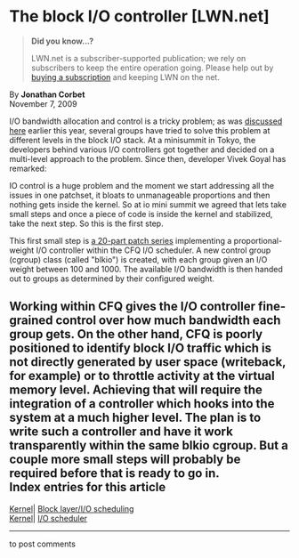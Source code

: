 # The block I/O controller [LWN.net]

> **Did you know...?**
> 
> LWN.net is a subscriber-supported publication; we rely on subscribers to keep the entire operation going. Please help out by [buying a subscription](/Promo/nst-nag4/subscribe) and keeping LWN on the net. 

By **Jonathan Corbet**  
November 7, 2009 

I/O bandwidth allocation and control is a tricky problem; as was [discussed here](http://lwn.net/Articles/332839/) earlier this year, several groups have tried to solve this problem at different levels in the block I/O stack. At a minisummit in Tokyo, the developers behind various I/O controllers got together and decided on a multi-level approach to the problem. Since then, developer Vivek Goyal has remarked: 

IO control is a huge problem and the moment we start addressing all the issues in one patchset, it bloats to unmanageable proportions and then nothing gets inside the kernel. So at io mini summit we agreed that lets take small steps and once a piece of code is inside the kernel and stabilized, take the next step. So this is the first step. 

This first small step is [a 20-part patch series](http://lwn.net/Articles/360304/) implementing a proportional-weight I/O controller within the CFQ I/O scheduler. A new control group (cgroup) class (called "blkio") is created, with each group given an I/O weight between 100 and 1000. The available I/O bandwidth is then handed out to groups as determined by their configured weight. 

Working within CFQ gives the I/O controller fine-grained control over how much bandwidth each group gets. On the other hand, CFQ is poorly positioned to identify block I/O traffic which is not directly generated by user space (writeback, for example) or to throttle activity at the virtual memory level. Achieving that will require the integration of a controller which hooks into the system at a much higher level. The plan is to write such a controller and have it work transparently within the same blkio cgroup. But a couple more small steps will probably be required before that is ready to go in.  
Index entries for this article  
---  
[Kernel](/Kernel/Index)| [Block layer/I/O scheduling](/Kernel/Index#Block_layer-IO_scheduling)  
[Kernel](/Kernel/Index)| [I/O scheduler](/Kernel/Index#IO_scheduler)  
  


* * *

to post comments 
